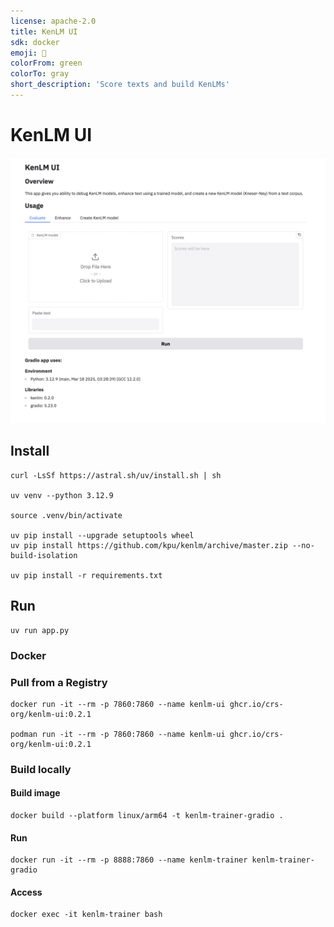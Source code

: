 ```yaml
---
license: apache-2.0
title: KenLM UI
sdk: docker
emoji: 📖
colorFrom: green
colorTo: gray
short_description: 'Score texts and build KenLMs'
---
```


# KenLM UI

<img width="600" src="./kenlm_ui_screenshot.jpg" />

## Install

```shell
curl -LsSf https://astral.sh/uv/install.sh | sh

uv venv --python 3.12.9

source .venv/bin/activate

uv pip install --upgrade setuptools wheel
uv pip install https://github.com/kpu/kenlm/archive/master.zip --no-build-isolation

uv pip install -r requirements.txt
```

## Run

```shell
uv run app.py
```

### Docker

### Pull from a Registry

```shell
docker run -it --rm -p 7860:7860 --name kenlm-ui ghcr.io/crs-org/kenlm-ui:0.2.1

podman run -it --rm -p 7860:7860 --name kenlm-ui ghcr.io/crs-org/kenlm-ui:0.2.1
```

### Build locally

#### Build image

```shell
docker build --platform linux/arm64 -t kenlm-trainer-gradio .
```

#### Run

```shell
docker run -it --rm -p 8888:7860 --name kenlm-trainer kenlm-trainer-gradio
```

#### Access

```shell
docker exec -it kenlm-trainer bash
```
